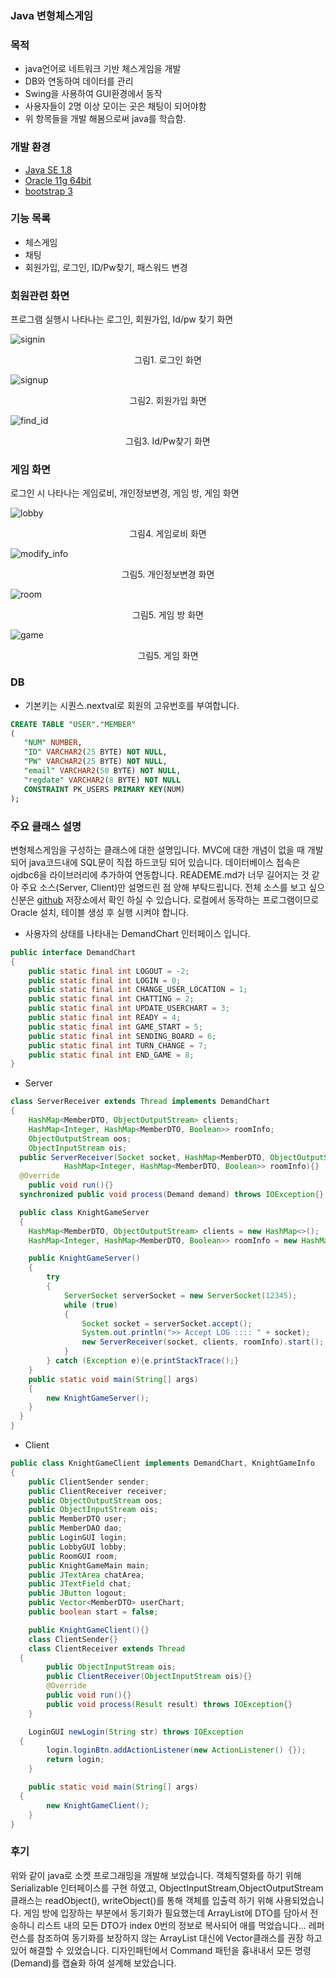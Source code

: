 ### Java 변형체스게임

### 목적
* java언어로 네트워크 기반 체스게임을 개발
* DB와 연동하여 데이터를 관리
* Swing을 사용하여 GUI환경에서 동작
* 사용자들이 2명 이상 모이는 곳은 채팅이 되어야함
* 위 항목들을 개발 해봄으로써 java를 학습함.

### 개발 환경
* [Java SE 1.8](https://www.oracle.com/)
* [Oracle 11g 64bit](https://www.oracle.com/)
* [bootstrap 3](http://www.getbootstrap.com)

### 기능 목록
* 체스게임
* 채팅
* 회원가입, 로그인, ID/Pw찾기, 패스워드 변경


### 회원관련 화면
프로그램 실행시 나타나는 로그인, 회원가입, Id/pw 찾기 화면

![signin](https://dl.dropbox.com/s/hdlpm33e6ftuzo0/signin.png)
<p style="text-align:center">그림1. 로그인 화면</p>

![signup](https://dl.dropbox.com/s/14ev6rn2m8jf140/signup.png)
<p style="text-align:center">그림2. 회원가입 화면</p>

![find_id](https://dl.dropbox.com/s/8typa6zo1qtgsi9/find_id.png)
<p style="text-align:center">그림3. Id/Pw찾기 화면</p>

### 게임 화면
로그인 시 나타나는 게임로비, 개인정보변경, 게임 방, 게임 화면

![lobby](https://dl.dropbox.com/s/gpihlpls2j7xrqg/lobby.png)
<p style="text-align:center">그림4. 게임로비 화면</p>

![modify_info](https://dl.dropbox.com/s/x3gtw165gdlpw9q/modify_info.png)
<p style="text-align:center">그림5. 개인정보변경 화면</p>

![room](https://dl.dropbox.com/s/yb8pgj07ult1tmh/room.png)
<p style="text-align:center">그림5. 게임 방 화면</p>

![game](https://dl.dropbox.com/s/834prpungy784z8/game.png)
<p style="text-align:center">그림5. 게임 화면</p>

### DB
* 기본키는 시퀀스.nextval로 회원의 고유번호를 부여합니다.
```sql
CREATE TABLE "USER"."MEMBER"
(
   "NUM" NUMBER,
   "ID" VARCHAR2(25 BYTE) NOT NULL,
   "PW" VARCHAR2(25 BYTE) NOT NULL,
   "email" VARCHAR2(50 BYTE) NOT NULL,
   "regdate" VARCHAR2(8 BYTE) NOT NULL
   CONSTRAINT PK_USERS PRIMARY KEY(NUM)
);
```

### 주요 클래스 설명
변형체스게임을 구성하는 클래스에 대한 설명입니다.
MVC에 대한 개념이 없을 때 개발되어 java코드내에 SQL문이 직접 하드코딩 되어 있습니다.
데이터베이스 접속은 ojdbc6을 라이브러리에 추가하여 연동합니다.
READEME.md가 너무 길어지는 것 같아 주요 소스(Server, Client)만 설명드린 점 양해 부탁드립니다.
전체 소스를 보고 싶으신분은 [github](https://github.com/hhk2745/JavaProject_Movie-KnightGame) 저장소에서 확인 하실 수 있습니다. 로컬에서 동작하는 프로그램이므로 Oracle 설치, 테이블 생성 후 실행 시켜야 합니다.

* 사용자의 상태를 나타내는 DemandChart 인터페이스 입니다.
```java
public interface DemandChart
{
	public static final int LOGOUT = -2;
	public static final int LOGIN = 0;
	public static final int CHANGE_USER_LOCATION = 1;
	public static final int CHATTING = 2;
	public static final int UPDATE_USERCHART = 3;
	public static final int READY = 4;
	public static final int GAME_START = 5;
	public static final int SENDING_BOARD = 6;
	public static final int TURN_CHANGE = 7;
	public static final int END_GAME = 8;
}
```

* Server

```java
class ServerReceiver extends Thread implements DemandChart
{
	HashMap<MemberDTO, ObjectOutputStream> clients;
	HashMap<Integer, HashMap<MemberDTO, Boolean>> roomInfo;
	ObjectOutputStream oos;
	ObjectInputStream ois;
  public ServerReceiver(Socket socket, HashMap<MemberDTO, ObjectOutputStream> clients,
			HashMap<Integer, HashMap<MemberDTO, Boolean>> roomInfo){}
  @Override
	public void run(){}
  synchronized public void process(Demand demand) throws IOException{}

  public class KnightGameServer
  {
  	HashMap<MemberDTO, ObjectOutputStream> clients = new HashMap<>();
  	HashMap<Integer, HashMap<MemberDTO, Boolean>> roomInfo = new HashMap<>();

  	public KnightGameServer()
  	{
  		try
  		{
  			ServerSocket serverSocket = new ServerSocket(12345);
  			while (true)
  			{
  				Socket socket = serverSocket.accept();
  				System.out.println(">> Accept LOG :::: " + socket);
  				new ServerReceiver(socket, clients, roomInfo).start();
  			}
  		} catch (Exception e){e.printStackTrace();}
  	}
  	public static void main(String[] args)
  	{
  		new KnightGameServer();
  	}
  }
}
```

* Client

```Java
public class KnightGameClient implements DemandChart, KnightGameInfo
{
	public ClientSender sender;
	public ClientReceiver receiver;
	public ObjectOutputStream oos;
	public ObjectInputStream ois;
	public MemberDTO user;
	public MemberDAO dao;
	public LoginGUI login;
	public LobbyGUI lobby;
	public RoomGUI room;
	public KnightGameMain main;
	public JTextArea chatArea;
	public JTextField chat;
	public JButton logout;
	public Vector<MemberDTO> userChart;
	public boolean start = false;

	public KnightGameClient(){}
	class ClientSender{}
	class ClientReceiver extends Thread
  {
		public ObjectInputStream ois;
		public ClientReceiver(ObjectInputStream ois){}
		@Override
		public void run(){}
		public void process(Result result) throws IOException{}
	}

	LoginGUI newLogin(String str) throws IOException
  {
		login.loginBtn.addActionListener(new ActionListener() {});
		return login;
	}

	public static void main(String[] args)
  {
		new KnightGameClient();
	}
}
```

### 후기

위와 같이 java로 소켓 프로그래밍을 개발해 보았습니다.
객체직렬화를 하기 위해 Serializable 인터페이스를 구현 하였고,
ObjectInputStream,ObjectOutputStream클래스는 readObject(), writeObject()를 통해 객체를 입출력 하기 위해 사용되었습니다.
게임 방에 입장하는 부분에서 동기화가 필요했는데 ArrayList에 DTO를 담아서 전송하니 리스트 내의 모든 DTO가 index 0번의 정보로 복사되어 애를 먹었습니다... 레퍼런스를 참조하여 동기화를 보장하지 않는 ArrayList 대신에 Vector클래스를 권장 하고 있어 해결할 수 있었습니다.
디자인패턴에서 Command 패턴을 흉내내서 모든 명령(Demand)를 캡슐화 하여 설계해 보았습니다.

